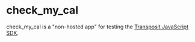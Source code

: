 # check_my_cal

check_my_cal is a "non-hosted app" for testing the [Transposit JavaScript SDK](https://github.com/transposit/transposit-js-sdk).
